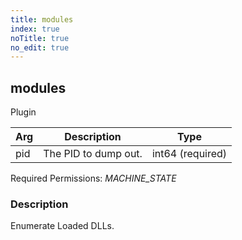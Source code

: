 ```yaml
---
title: modules
index: true
noTitle: true
no_edit: true
---
```




<div class="vql_item"></div>


## modules
<span class='vql_type pull-right page-header'>Plugin</span>



<div class="vqlargs"></div>

Arg | Description | Type
----|-------------|-----
pid|The PID to dump out.|int64 (required)

Required Permissions: 
<i class="linkcolour label pull-right label-success">MACHINE_STATE</i>

### Description

Enumerate Loaded DLLs.

